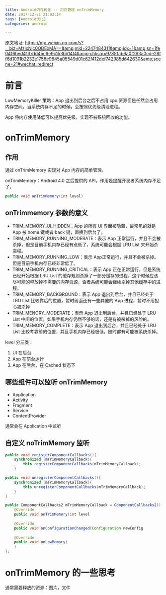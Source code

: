 ```yaml
---
title: Android内存优化 -- 内存管理 onTrimMemory
date: 2017-12-21 21:03:14
tags: [Android优化]
categories: android

---
```


原文地址: https://mp.weixin.qq.com/s?__biz=MzIxNjc0ODExMA==&amp;mid=2247484311&amp;idx=1&amp;sn=1fe0416bed4137dd45c6e9c153bb14f4&amp;chksm=97851ab6a0f293a0cde28ff6d1091b2232e1758e9845a05549d01c62f412def742985d642630&amp;scene=21#wechat_redirect



# 前言

LowMemoryKiller 策略：App 退出到后台之后不占用 cpu 资源但是任然会占用内存空间。当系统内存不足的时候，会按照优先级清理进程。


App 将内存使用降低可以提高优先级，实现不被系统回收的功能。


# onTrimMemory

## 作用

通过 onTrimMemory 实现对 App 内存的简单管理。

onTrimMemory：Android 4.0 之后提供的 API，作用是提醒开发者系统内存不足了。


```java
public void onTrimMemory(int level)
```

## onTrimmemory 参数的意义

- TRIM_MEMORY_UI_HIDDEN：App 的所有 UI 界面被隐藏，最常见的就是 App 被 home 键或者 back 键，置换到后台了。
- TRIM_MEMORY_RUNNING_MODERATE：表示 App 正常运行，并且不会被杀掉，但是目前手机内存已经有点低了，系统可能会根据 LRU List 来开始杀进程。
- TRIM_MEMORY_RUNNING_LOW：表示 App正常运行，并且不会被杀掉。但是目前手机内存已经非常低了。
- TRIM_MEMORY_RUNNING_CRITICAL：表示 App 正在正常运行，但是系统已经开始根据 LRU List 的缓存规则杀掉了一部分缓存的进程。这个时候应该尽可能的释放掉不需要的内存资源，否者系统可能会继续杀掉其他缓存中的进程。
- TRIM_MEMORY_BACKGROUND：表示 App 退出到后台，并且已经处于 LRU List 比较靠后的位置，暂时前面还有一些其他的 App 进程，暂时不用担心被杀掉
- TRIM_MENORY_MODERATE：表示 App 退出到后台，并且已经处于 LRU List 中间的位置，如果手机内存仍然不够的话，还是有被杀掉的风险的。
- TRIM_MEMORY_COMPLETE：表示 App 退出到后台，并且已经处于 LRU List 比较考靠前的位置，并且手机内存已经极低，随时都有可能被系统杀掉。


level 分三类：

1. UI 在后台
2. App 在前台运行
3. App 在后台，在 Cached 状态下

## 哪些组件可以监听 onTrimMemory

- Application
- Activity
- Fragment
- Service
- ContentProvider

通常会在 Application 中监听

## 自定义 noTrimMemory 监听

```java
public void registerComponentCallbacks(){
    synchronized (mTrimMemoryCallback){
        this.registerComponentCallbacks(mTrimMemoryCallback);
    }

public void unregisterComponentCallbacks(){
    synchronized (mTrimMemoryCallback){
        this.unregisterComponentCallbacks(mTrimMemoryCallback);
    }
}

public ComponentCallbacks2 mTrimMemoryCallback = ComponentCallbacks2() {
    @Override
    public void onTrimMemory(int level
  
    @Override
    public void onConfigurationChanged(Configuration newConfig
  
    @Override
    public void onLowMemory(
    }
};
```


# onTrimMemory 的一些思考

通常需要释放的资源：图片，文件
